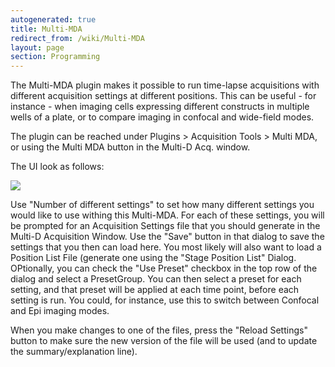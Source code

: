 ```yaml
---
autogenerated: true
title: Multi-MDA
redirect_from: /wiki/Multi-MDA
layout: page
section: Programming
---
```


The Multi-MDA plugin makes it possible to run time-lapse acquisitions 
with different acquisition settings at different positions.  This can 
be useful - for instance - when imaging cells expressing different 
constructs in multiple wells of a plate, or to compare imaging in 
confocal and wide-field modes.

The plugin can be reached under Plugins > Acquisition Tools > Multi MDA,
or using the Multi MDA button in the Multi-D Acq. window.

The UI look as follows: 

![](media/MultiMDA.png)


Use "Number of different settings" to set how many different settings 
you would like to use withing this Multi-MDA.  For each of these 
settings, you will be prompted for an Acquisition Settings file that 
you should generate in the Multi-D Acquisition Window.  Use the "Save"
button in that dialog to save the settings that you then can load here.
You most likely will also want to load a Position List File (generate
one using the "Stage Position List" Dialog.  OPtionally, you can check
the "Use Preset" checkbox in the top row of the dialog and select a
PresetGroup.  You can then select a preset for each setting, and that 
preset will be applied at each time point, before each setting is run.
You could, for instance, use this to switch between Confocal and Epi
imaging modes.

When you make changes to one of the files, press the "Reload Settings"
button to make sure the new version of the file will be used (and to 
update the summary/explanation line).

